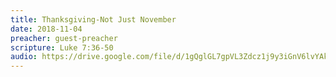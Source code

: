 ```yaml
---
title: Thanksgiving-Not Just November
date: 2018-11-04
preacher: guest-preacher
scripture: Luke 7:36-50
audio: https://drive.google.com/file/d/1gQglGL7gpVL3Zdcz1j9y3iGnV6lvYAkE/view
---
```

